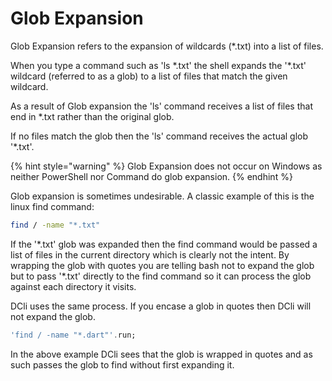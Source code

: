 # Glob Expansion

Glob Expansion refers to the expansion of wildcards \(\*.txt\) into a list of files.

When you type a command such as 'ls \*.txt' the shell expands the '\*.txt' wildcard \(referred to as a glob\) to a list of files that match the given wildcard.

As a result of Glob expansion the 'ls' command receives a list of files that end in \*.txt rather than the original glob.

If no files match the glob then the 'ls' command receives the actual glob '\*.txt'.

{% hint style="warning" %}
Glob Expansion does not occur on Windows as neither PowerShell nor Command do glob expansion.
{% endhint %}

Glob expansion is sometimes undesirable. A classic example of this is the linux find command:

```bash
find / -name "*.txt"
```

If the '\*.txt' glob was expanded then the find command would be passed a list of files in the current directory which is clearly not the intent. By wrapping the glob with quotes you are telling bash not to expand the glob but to pass '\*.txt' directly to the find command so it can process the glob against each directory it visits.

DCli uses the same process. If you encase a glob in quotes then DCli will not expand the glob.

```dart
'find / -name "*.dart"'.run;
```

In the above example DCli sees that the glob is wrapped in quotes and as such passes the glob to find without first expanding it.

